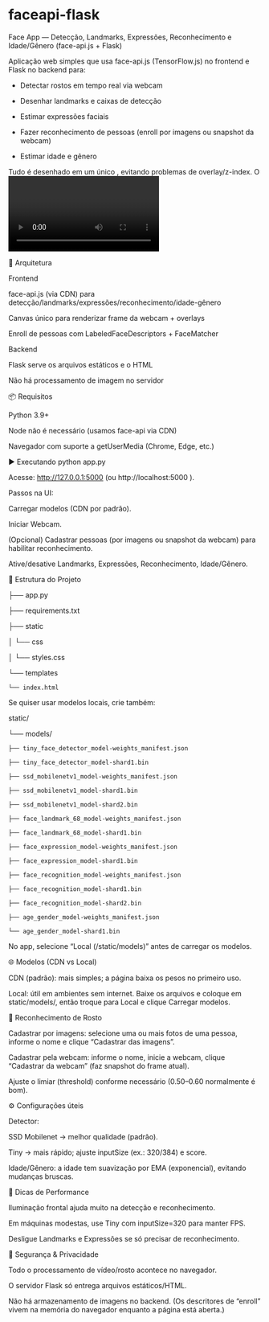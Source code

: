# faceapi-flask
Face App — Detecção, Landmarks, Expressões, Reconhecimento e Idade/Gênero (face-api.js + Flask)

Aplicação web simples que usa face-api.js (TensorFlow.js) no frontend e Flask no backend para:

 - Detectar rostos em tempo real via webcam

 - Desenhar landmarks e caixas de detecção

 - Estimar expressões faciais

 - Fazer reconhecimento de pessoas (enroll por imagens ou snapshot da webcam)

 - Estimar idade e gênero

Tudo é desenhado em um único <canvas>, evitando problemas de overlay/z-index. O <video> fica fora do DOM e serve apenas como fonte dos frames.

🧱 Arquitetura

Frontend

face-api.js (via CDN) para detecção/landmarks/expressões/reconhecimento/idade-gênero

Canvas único para renderizar frame da webcam + overlays

Enroll de pessoas com LabeledFaceDescriptors + FaceMatcher

Backend

Flask serve os arquivos estáticos e o HTML

Não há processamento de imagem no servidor

📦 Requisitos

Python 3.9+

Node não é necessário (usamos face-api via CDN)

Navegador com suporte a getUserMedia (Chrome, Edge, etc.)

▶️ Executando
python app.py


Acesse: http://127.0.0.1:5000
 (ou http://localhost:5000
).

Passos na UI:

Carregar modelos (CDN por padrão).

Iniciar Webcam.

(Opcional) Cadastrar pessoas (por imagens ou snapshot da webcam) para habilitar reconhecimento.

Ative/desative Landmarks, Expressões, Reconhecimento, Idade/Gênero.

📁 Estrutura do Projeto


├── app.py

├── requirements.txt

├── static

│   └── css

│       └── styles.css

└── templates

    └── index.html


Se quiser usar modelos locais, crie também:

static/

└── models/

    ├── tiny_face_detector_model-weights_manifest.json
    
    ├── tiny_face_detector_model-shard1.bin
    
    ├── ssd_mobilenetv1_model-weights_manifest.json
    
    ├── ssd_mobilenetv1_model-shard1.bin
    
    ├── ssd_mobilenetv1_model-shard2.bin
    
    ├── face_landmark_68_model-weights_manifest.json
    
    ├── face_landmark_68_model-shard1.bin
    
    ├── face_expression_model-weights_manifest.json
    
    ├── face_expression_model-shard1.bin
    
    ├── face_recognition_model-weights_manifest.json
    
    ├── face_recognition_model-shard1.bin
    
    ├── face_recognition_model-shard2.bin
    
    ├── age_gender_model-weights_manifest.json
    
    └── age_gender_model-shard1.bin
    


No app, selecione “Local (/static/models)” antes de carregar os modelos.

🌐 Modelos (CDN vs Local)

CDN (padrão): mais simples; a página baixa os pesos no primeiro uso.

Local: útil em ambientes sem internet. Baixe os arquivos e coloque em static/models/, então troque para Local e clique Carregar modelos.

🧭 Reconhecimento de Rosto

Cadastrar por imagens: selecione uma ou mais fotos de uma pessoa, informe o nome e clique “Cadastrar das imagens”.

Cadastrar pela webcam: informe o nome, inicie a webcam, clique “Cadastrar da webcam” (faz snapshot do frame atual).

Ajuste o limiar (threshold) conforme necessário (0.50–0.60 normalmente é bom).

⚙️ Configurações úteis

Detector:

SSD Mobilenet → melhor qualidade (padrão).

Tiny → mais rápido; ajuste inputSize (ex.: 320/384) e score.

Idade/Gênero: a idade tem suavização por EMA (exponencial), evitando mudanças bruscas.

🧪 Dicas de Performance

Iluminação frontal ajuda muito na detecção e reconhecimento.

Em máquinas modestas, use Tiny com inputSize=320 para manter FPS.

Desligue Landmarks e Expressões se só precisar de reconhecimento.

🔐 Segurança & Privacidade

Todo o processamento de vídeo/rosto acontece no navegador.

O servidor Flask só entrega arquivos estáticos/HTML.

Não há armazenamento de imagens no backend. (Os descritores de “enroll” vivem na memória do navegador enquanto a página está aberta.)

